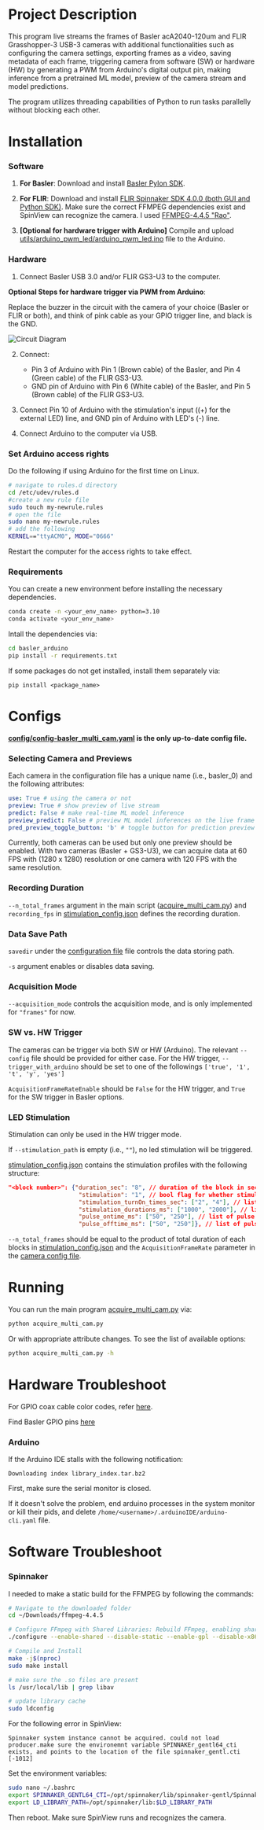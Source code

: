 # Project Description

This program live streams the frames of Basler acA2040-120um and FLIR Grasshopper-3 USB-3 cameras with additional functionalities such as configuring the camera settings, exporting frames as a video, saving metadata of each frame, triggering camera from software (SW) or hardware (HW) by generating a PWM from Arduino's digital output pin, making inference from a pretrained ML model, preview of the camera stream and model predictions.

The program utilizes threading capabilities of Python to run tasks parallelly without blocking each other.

# Installation 

### Software

1. **For Basler**: Download and install [Basler Pylon SDK](https://www2.baslerweb.com/en/downloads/software-downloads/#type=pylonsoftware).
2. **For FLIR**: Download and install [FLIR Spinnaker SDK 4.0.0 (both GUI and Python SDK)](https://www.teledynevisionsolutions.com/support/support-center/software-firmware-downloads/iis/spinnaker-sdk-download/spinnaker-sdk--download-files/?pn=Spinnaker+SDK&vn=Spinnaker+SDK). Make sure the correct FFMPEG dependencies exist and SpinView can recognize the camera. I used [FFMPEG-4.4.5 "Rao"](https://www.ffmpeg.org/download.html#releases).

2. **[Optional for hardware trigger with Arduino]** Compile and upload [utils/arduino_pwm_led/arduino_pwm_led.ino](utils/arduino_pwm_led/arduino_pwm_led.ino) file to the Arduino.

### Hardware

1. Connect Basler USB 3.0 and/or FLIR GS3-U3 to the computer.

**Optional Steps for hardware trigger via PWM from Arduino**:

Replace the buzzer in the circuit with the camera of your choice (Basler or FLIR or both), and think of pink cable as your GPIO trigger line, and black is the GND.

![Circuit Diagram](circuit/circuit.png)

2. Connect:
    - Pin 3 of Arduino with Pin 1 (Brown cable) of the Basler, and Pin 4 (Green cable) of the FLIR GS3-U3.
    - GND pin of Arduino with Pin 6 (White cable) of the Basler, and Pin 5 (Brown cable) of the FLIR GS3-U3.

3. Connect Pin 10 of Arduino with the stimulation's input ((+) for the external LED) line, and GND pin of Arduino with LED's (-) line.

4. Connect Arduino to the computer via USB.

### Set Arduino access rights

Do the following if using Arduino for the first time on Linux.

```bash
# navigate to rules.d directory
cd /etc/udev/rules.d
#create a new rule file
sudo touch my-newrule.rules
# open the file
sudo nano my-newrule.rules
# add the following
KERNEL=="ttyACM0", MODE="0666"
```
Restart the computer for the access rights to take effect.

### Requirements

You can create a new environment before installing the necessary dependencies.

```bash
conda create -n <your_env_name> python=3.10
conda activate <your_env_name>
```

Intall the dependencies via:

```bash
cd basler_arduino
pip install -r requirements.txt
```

If some packages do not get installed, install them separately via:

`pip install <package_name>`

# Configs
**[config/config-basler_multi_cam.yaml](config/config-basler_multi_cam.yaml) is the only up-to-date config file.**

### Selecting Camera and Previews

Each camera in the configuration file has a unique name (i.e., basler_0) and the following attributes:

```yaml
use: True # using the camera or not
preview: True # show preview of live stream
predict: False # make real-time ML model inference
preview_predict: False # preview ML model inferences on the live frame
pred_preview_toggle_button: 'b' # toggle button for prediction preview
```

Currently, both cameras can be used but only one preview should be enabled. With two cameras (Basler + GS3-U3), we can acquire data at 60 FPS with (1280 x 1280) resolution or one camera with 120 FPS with the same resolution.

### Recording Duration

`--n_total_frames` argument in the main script ([acquire_multi_cam.py](acquire_multi_cam.py)) and `recording_fps` in [stimulation_config.json](config/stimulation_config.json) defines the recording duration.

### Data Save Path

`savedir` under the [configuration file](config/config-basler_multi_cam.yaml) file controls the data storing path.

`-s` argument enables or disables data saving.

### Acquisition Mode

`--acquisition_mode` controls the acquisition mode, and is only implemented for `"frames"` for now.

### SW vs. HW Trigger

The cameras can be trigger via both SW or HW (Arduino). The relevant `--config` file should be provided for either case. For the HW trigger, `--trigger_with_arduino` should be set to one of the followings `['true', '1', 't', 'y', 'yes']`

`AcquisitionFrameRateEnable` should be `False` for the HW trigger, and `True` for the SW trigger in Basler options.

### LED Stimulation

Stimulation can only be used in the HW trigger mode.

If `--stimulation_path` is empty (i.e., `""`), no led stimulation will be triggered.

[stimulation_config.json](config/stimulation_config.json) contains the stimulation profiles with the following structure:

```json
"<block number>": {"duration_sec": "8", // duration of the block in sec
                    "stimulation": "1", // bool flag for whether stimulation exists
                    "stimulation_turnOn_times_sec": ["2", "4"], // list of local (within block) stimulation start times in sec
                    "stimulation_durations_ms": ["1000", "2000"], // list of stimulation durations in ms
                    "pulse_ontime_ms": ["50", "250"], // list of pulse on times in ms
                    "pulse_offtime_ms": ["50", "250"]}, // list of pulse off times in ms
```

`--n_total_frames` should be equal to the product of total duration of each blocks in [stimulation_config.json](config/stimulation_config.json) and the `AcquisitionFrameRate` parameter in the [camera config file](config/config-basler_multi_cam.yaml).

# Running

You can run the main program [acquire_multi_cam.py](acquire_multi_cam.py) via:

```bash
python acquire_multi_cam.py
```

Or with appropriate attribute changes. To see the list of available options:

```bash
python acquire_multi_cam.py -h
```

# Hardware Troubleshoot

For GPIO coax cable color codes, refer [here](https://docs.baslerweb.com/basler-io-cable-hrs-6p-open-p?_gl=1*6p8gh3*_gcl_au*MTQyMTg2MzkwOC4xNzI2MDg5ODQ4).

Find Basler GPIO pins [here](https://docs.baslerweb.com/aca2040-120um)

### Arduino

If the Arduino IDE stalls with the following notification:

`Downloading index library_index.tar.bz2`

First, make sure the serial monitor is closed.

If it doesn't solve the problem, end arduino processes in the system monitor or kill their pids, and delete `/home/<username>/.arduinoIDE/arduino-cli.yaml` file.


# Software Troubleshoot

### Spinnaker

I needed to make a static build for the FFMPEG by following the commands:

```bash
# Navigate to the downloaded folder
cd ~/Downloads/ffmpeg-4.4.5

# Configure FFmpeg with Shared Libraries: Rebuild FFmpeg, enabling shared libraries
./configure --enable-shared --disable-static --enable-gpl --disable-x86asm

# Compile and Install
make -j$(nproc)
sudo make install

# make sure the .so files are present
ls /usr/local/lib | grep libav

# update library cache
sudo ldconfig
```

For the following error in SpinView:

```
Spinnaker system instance cannot be acquired. could not load producer.make sure the environemnt variable SPINNAKEr_gentl64_cti exists, and points to the location of the file spinnaker_gentl.cti [-1012]
```

Set the environment variables:

```bash
sudo nano ~/.bashrc
export SPINNAKER_GENTL64_CTI=/opt/spinnaker/lib/spinnaker-gentl/Spinnaker_GenTL.cti
export LD_LIBRARY_PATH=/opt/spinnaker/lib:$LD_LIBRARY_PATH
```
Then reboot. Make sure SpinView runs and recognizes the camera. 
